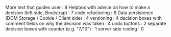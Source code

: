 More text that guides user : 8
Helpbox with advice on how to make a decision (left side, Bootstrap) : 7
code refactoring : 6
Data persistence (DOM Storage / Cookie / Client side) : 4
versioning : 4
decision boxes with comment fields on why the decision was taken : 4
undo buttons : 2
separate decision boxes with counter (e.g. "7/10") : 1
server side coding : 0